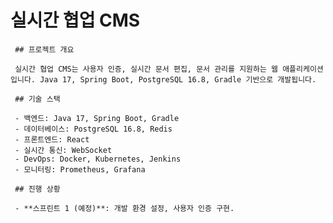 # 실시간 협업 CMS

     ## 프로젝트 개요

     실시간 협업 CMS는 사용자 인증, 실시간 문서 편집, 문서 관리를 지원하는 웹 애플리케이션입니다. Java 17, Spring Boot, PostgreSQL 16.8, Gradle 기반으로 개발됩니다.

     ## 기술 스택

     - 백엔드: Java 17, Spring Boot, Gradle
     - 데이터베이스: PostgreSQL 16.8, Redis
     - 프론트엔드: React
     - 실시간 통신: WebSocket
     - DevOps: Docker, Kubernetes, Jenkins
     - 모니터링: Prometheus, Grafana

     ## 진행 상황

     - **스프린트 1 (예정)**: 개발 환경 설정, 사용자 인증 구현.